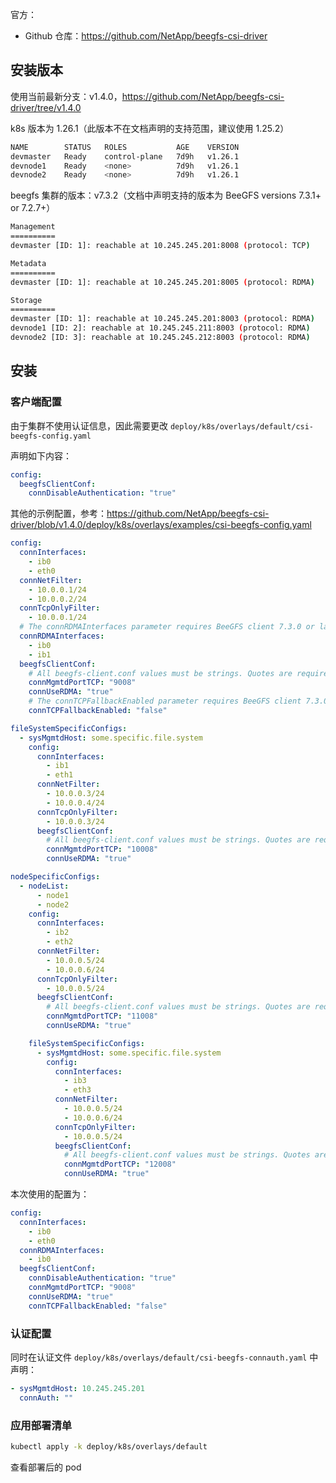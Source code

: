 官方：

- Github 仓库：<https://github.com/NetApp/beegfs-csi-driver>

## 安装版本

使用当前最新分支：v1.4.0，<https://github.com/NetApp/beegfs-csi-driver/tree/v1.4.0>

k8s 版本为 1.26.1（此版本不在文档声明的支持范围，建议使用 1.25.2）

```bash
NAME        STATUS   ROLES           AGE    VERSION
devmaster   Ready    control-plane   7d9h   v1.26.1
devnode1    Ready    <none>          7d9h   v1.26.1
devnode2    Ready    <none>          7d9h   v1.26.1
```

beegfs 集群的版本：v7.3.2（文档中声明支持的版本为 BeeGFS versions 7.3.1+ or 7.2.7+）

```bash
Management
==========
devmaster [ID: 1]: reachable at 10.245.245.201:8008 (protocol: TCP)

Metadata
==========
devmaster [ID: 1]: reachable at 10.245.245.201:8005 (protocol: RDMA)

Storage
==========
devmaster [ID: 1]: reachable at 10.245.245.201:8003 (protocol: RDMA)
devnode1 [ID: 2]: reachable at 10.245.245.211:8003 (protocol: RDMA)
devnode2 [ID: 3]: reachable at 10.245.245.212:8003 (protocol: RDMA)
```

## 安装

### 客户端配置

由于集群不使用认证信息，因此需要更改 `deploy/k8s/overlays/default/csi-beegfs-config.yaml`

声明如下内容：

```yaml
config:
  beegfsClientConf:
    connDisableAuthentication: "true"
```

其他的示例配置，参考：<https://github.com/NetApp/beegfs-csi-driver/blob/v1.4.0/deploy/k8s/overlays/examples/csi-beegfs-config.yaml>

```yaml
config:
  connInterfaces:
    - ib0
    - eth0
  connNetFilter:
    - 10.0.0.1/24
    - 10.0.0.2/24
  connTcpOnlyFilter:
    - 10.0.0.1/24
  # The connRDMAInterfaces parameter requires BeeGFS client 7.3.0 or later.
  connRDMAInterfaces:
    - ib0
    - ib1
  beegfsClientConf:
    # All beegfs-client.conf values must be strings. Quotes are required on integers and booleans.
    connMgmtdPortTCP: "9008"
    connUseRDMA: "true"
    # The connTCPFallbackEnabled parameter requires BeeGFS client 7.3.0 or later.
    connTCPFallbackEnabled: "false"

fileSystemSpecificConfigs:
  - sysMgmtdHost: some.specific.file.system
    config:
      connInterfaces:
        - ib1
        - eth1
      connNetFilter:
        - 10.0.0.3/24
        - 10.0.0.4/24
      connTcpOnlyFilter:
        - 10.0.0.3/24
      beegfsClientConf:
        # All beegfs-client.conf values must be strings. Quotes are required on integers and booleans.
        connMgmtdPortTCP: "10008"
        connUseRDMA: "true"

nodeSpecificConfigs:
  - nodeList:
      - node1
      - node2
    config:
      connInterfaces:
        - ib2
        - eth2
      connNetFilter:
        - 10.0.0.5/24
        - 10.0.0.6/24
      connTcpOnlyFilter:
        - 10.0.0.5/24
      beegfsClientConf:
        # All beegfs-client.conf values must be strings. Quotes are required on integers and booleans.
        connMgmtdPortTCP: "11008"
        connUseRDMA: "true"

    fileSystemSpecificConfigs:
      - sysMgmtdHost: some.specific.file.system
        config:
          connInterfaces:
            - ib3
            - eth3
          connNetFilter:
            - 10.0.0.5/24
            - 10.0.0.6/24
          connTcpOnlyFilter:
            - 10.0.0.5/24
          beegfsClientConf:
            # All beegfs-client.conf values must be strings. Quotes are required on integers and booleans.
            connMgmtdPortTCP: "12008"
            connUseRDMA: "true"

```

本次使用的配置为：
```yaml
config:
  connInterfaces:
    - ib0
    - eth0
  connRDMAInterfaces:
    - ib0
  beegfsClientConf:
    connDisableAuthentication: "true"
    connMgmtdPortTCP: "9008"
    connUseRDMA: "true"
    connTCPFallbackEnabled: "false"

```

### 认证配置

同时在认证文件  `deploy/k8s/overlays/default/csi-beegfs-connauth.yaml` 中声明：

```yaml
- sysMgmtdHost: 10.245.245.201
  connAuth: ""
```

### 应用部署清单

```bash
kubectl apply -k deploy/k8s/overlays/default
```

查看部署后的 pod

```bash
```

